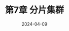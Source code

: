 ---
# Page title
title: 第7章 分片集群

# Title for the menu link if you wish to use a shorter link title, otherwise remove this option.
linktitle: 第7章 分片集群

# Page summary for search engines.
summary: Blah, blah, blah...

# Date page published
date: 2024-04-09

# Book page type (do not modify).
type: book

# Position of this page in the menu. Remove this option to sort alphabetically.
weight: 7
---